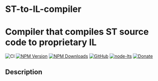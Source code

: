 # ST-to-IL-compiler
Compiler that compiles ST source code to proprietary IL
====================

![CI](https://github.com/SheepCreativeSoftware/st-to-il-compiler/actions/workflows/ci.yml/badge.svg)
[![NPM Version](https://img.shields.io/npm/v/@sheepcs/st-to-il-compiler.svg)](https://www.npmjs.com/package/@sheepcs/st-to-il-compiler)
[![NPM Downloads](https://img.shields.io/npm/dt/@sheepcs/st-to-il-compiler.svg)](https://www.npmjs.com/package/@sheepcs/st-to-il-compiler)
[![GitHub](https://img.shields.io/github/license/SheepCreativeSoftware/st-to-il-compiler)](https://github.com/SheepCreativeSoftware/st-to-il-compiler)
[![node-lts](https://img.shields.io/node/v-lts/@sheepcs/st-to-il-compiler)](https://www.npmjs.com/package/@sheepcs/st-to-il-compiler)
[![Donate](https://img.shields.io/badge/Donate-PayPal-green.svg)](https://www.paypal.com/donate/?hosted_button_id=RG6PSXR828X94)

## Description
